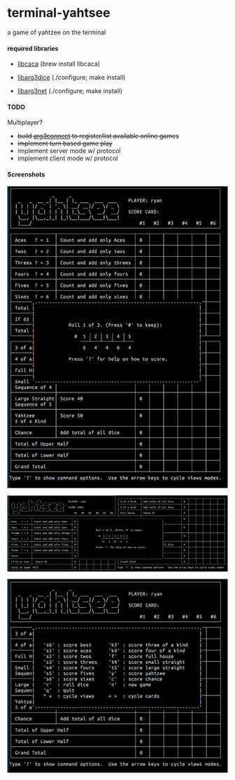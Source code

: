 terminal-yahtsee
================

a game of yahtzee on the terminal


#### required libraries

- [libcaca](http://caca.zoy.org/wiki/libcaca) (brew install libcaca)

- [libarg3dice](http://github.com/c0der78/arg3dice.git) (./configure; make install)

- [libarg3net](http://github.com/c0der78/arg3net.git) (./configure; make install)

#### TODO

Multiplayer?
- ~~build [arg3connect](http://arg3connect.herokuapp.com) to register/list available online games~~
- ~~implement turn based game play~~
- implement server mode w/ protocol
- implement client mode w/ protocol


#### Screenshots

![Vertical Mode](vertical_rolling.png?raw=true "Vertical Mode")

![Horizontal Mode w/ Selected Dice](horizontal_rolling.png?raw=true "Horizontal Mode")

![Minimal Mode w/ Help Screen](minimal_help.png?raw=true "Minimal Mode")




